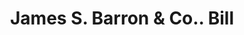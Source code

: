 ---
doi: 10.7916/D8C54XZD
date_other: '1898'
date_other_textual: '1898'
form: printed ephemera
genre:
- Invoices
name:
- James S. Barron & Co.
object_in_context_url: https://biggert.cul.columbia.edu/items/view/ave_biggert_01030
subject_hierarchical_geographic:
- New York, New York, United States
subject_name:
- James S. Barron & Co.
title: James S. Barron & Co.. Bill
sort_title: James S. Barron & Co.. Bill
call_number: ave_biggert_01030
coordinates:
- 40.71277777777778,-74.00583333333333
pid: ave_biggert_01030
identifiers: ave_biggert_01030
thumbnail: false
permalink: /biggert/ave_biggert_01030/
layout: iiif-image-page
---